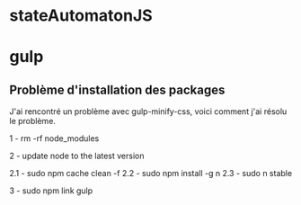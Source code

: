 # stateAutomatonJS

# gulp
## Problème d'installation des packages
J'ai rencontré un problème avec gulp-minify-css, voici comment j'ai résolu le problème.

1 - rm -rf node_modules

2 - update node to the latest version

  2.1 - sudo npm cache clean -f
  2.2 - sudo npm install -g n
  2.3 - sudo n stable

3 - sudo npm link gulp

